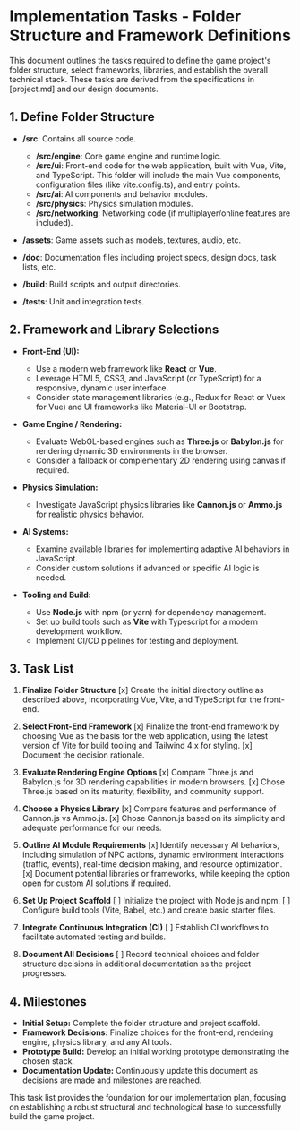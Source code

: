 # Implementation Tasks - Folder Structure and Framework Definitions

This document outlines the tasks required to define the game project's folder structure, select frameworks, libraries, and establish the overall technical stack. These tasks are derived from the specifications in [project.md] and our design documents.

## 1. Define Folder Structure

- **/src**: Contains all source code.
  - **/src/engine**: Core game engine and runtime logic.
  - **/src/ui**: Front-end code for the web application, built with Vue, Vite, and TypeScript. This folder will include the main Vue components, configuration files (like vite.config.ts), and entry points.
  - **/src/ai**: AI components and behavior modules.
  - **/src/physics**: Physics simulation modules.
  - **/src/networking**: Networking code (if multiplayer/online features are included).

- **/assets**: Game assets such as models, textures, audio, etc.

- **/doc**: Documentation files including project specs, design docs, task lists, etc.

- **/build**: Build scripts and output directories.

- **/tests**: Unit and integration tests.

## 2. Framework and Library Selections

- **Front-End (UI):**
  - Use a modern web framework like **React** or **Vue**.
  - Leverage HTML5, CSS3, and JavaScript (or TypeScript) for a responsive, dynamic user interface.
  - Consider state management libraries (e.g., Redux for React or Vuex for Vue) and UI frameworks like Material-UI or Bootstrap.

- **Game Engine / Rendering:**
  - Evaluate WebGL-based engines such as **Three.js** or **Babylon.js** for rendering dynamic 3D environments in the browser.
  - Consider a fallback or complementary 2D rendering using canvas if required.

- **Physics Simulation:**
  - Investigate JavaScript physics libraries like **Cannon.js** or **Ammo.js** for realistic physics behavior.

- **AI Systems:**
  - Examine available libraries for implementing adaptive AI behaviors in JavaScript.
  - Consider custom solutions if advanced or specific AI logic is needed.

- **Tooling and Build:**
  - Use **Node.js** with npm (or yarn) for dependency management.
  - Set up build tools such as **Vite** with Typescript for a modern development workflow.
  - Implement CI/CD pipelines for testing and deployment.

## 3. Task List

1. **Finalize Folder Structure**
   [x] Create the initial directory outline as described above, incorporating Vue, Vite, and TypeScript for the front-end.

2. **Select Front-End Framework**
   [x] Finalize the front-end framework by choosing Vue as the basis for the web application, using the latest version of Vite for build tooling and Tailwind 4.x for styling.
   [x] Document the decision rationale.

3. **Evaluate Rendering Engine Options**
   [x] Compare Three.js and Babylon.js for 3D rendering capabilities in modern browsers.
   [x] Chose Three.js based on its maturity, flexibility, and community support.

4. **Choose a Physics Library**
   [x] Compare features and performance of Cannon.js vs Ammo.js.
   [x] Chose Cannon.js based on its simplicity and adequate performance for our needs.

5. **Outline AI Module Requirements**
   [x] Identify necessary AI behaviors, including simulation of NPC actions, dynamic environment interactions (traffic, events), real-time decision making, and resource optimization.
   [x] Document potential libraries or frameworks, while keeping the option open for custom AI solutions if required.

6. **Set Up Project Scaffold**
   [ ] Initialize the project with Node.js and npm.
   [ ] Configure build tools (Vite, Babel, etc.) and create basic starter files.

7. **Integrate Continuous Integration (CI)**
   [ ] Establish CI workflows to facilitate automated testing and builds.

8. **Document All Decisions**
   [ ] Record technical choices and folder structure decisions in additional documentation as the project progresses.

## 4. Milestones

- **Initial Setup:** Complete the folder structure and project scaffold.
- **Framework Decisions:** Finalize choices for the front-end, rendering engine, physics library, and any AI tools.
- **Prototype Build:** Develop an initial working prototype demonstrating the chosen stack.
- **Documentation Update:** Continuously update this document as decisions are made and milestones are reached.

This task list provides the foundation for our implementation plan, focusing on establishing a robust structural and technological base to successfully build the game project.
